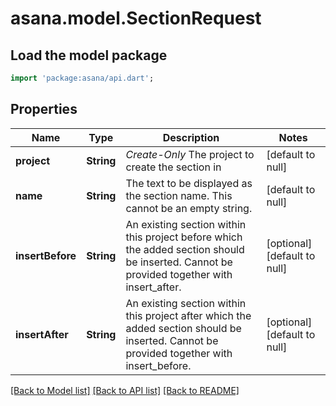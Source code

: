 # asana.model.SectionRequest

## Load the model package
```dart
import 'package:asana/api.dart';
```

## Properties
Name | Type | Description | Notes
------------ | ------------- | ------------- | -------------
**project** | **String** | *Create-Only* The project to create the section in | [default to null]
**name** | **String** | The text to be displayed as the section name. This cannot be an empty string. | [default to null]
**insertBefore** | **String** | An existing section within this project before which the added section should be inserted. Cannot be provided together with insert_after. | [optional] [default to null]
**insertAfter** | **String** | An existing section within this project after which the added section should be inserted. Cannot be provided together with insert_before. | [optional] [default to null]

[[Back to Model list]](../README.md#documentation-for-models) [[Back to API list]](../README.md#documentation-for-api-endpoints) [[Back to README]](../README.md)


